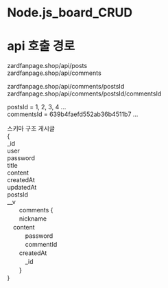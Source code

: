 # Node.js_board_CRUD
# api 호출 경로
zardfanpage.shop/api/posts  
zardfanpage.shop/api/comments


zardfanpage.shop/api/comments/postsId  
zardfanpage.shop/api/comments/postsId/commentsId


postsId = 1, 2, 3, 4 ...  
commentsId = 639b4faefd552ab36b4511b7 ... 
 
 
 
 
 스키마 구조
 게시글  
 {  
 _id  
 user  
 password  
 title  
 content  
 createdAt  
 updatedAt  
 postsId  
 __v  
 　　comments {  
 　　nickname  
   　content  
　　　password  
　　　commentId  
　　createdAt  
　　　_id  
  　　}  
 }  
